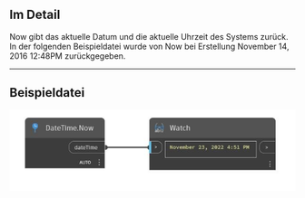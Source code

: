## Im Detail
Now gibt das aktuelle Datum und die aktuelle Uhrzeit des Systems zurück. In der folgenden Beispieldatei wurde von Now bei Erstellung November 14, 2016 12:48PM zurückgegeben.
___
## Beispieldatei

![Now](./DSCore.DateTime.Now_img.jpg)

